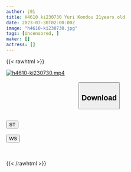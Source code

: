 ```yaml
---
author: j91
title: H4610 ki230730 Yuri Kondou 21years old
date: 2023-07-30T02:00:00Z
image: "h4610-ki230730.jpg"
tags: [Uncensored, ]
maker: []
actress: []
---
```



{{< rawhtml >}}

<div class="video" data-videoid="DZJg1O1kZGHkar1">
    <a href="javascript:;">
        <img src="https://my.j91.asia/posts/h4610-ki230730/h4610-ki230730.jpg" width="WIDTH" height="HEIGHT" alt="h4610-ki230730.mp4" loading="lazy">
    </a>
</div>

<script type="text/javascript" src="https://j91.asia/asset/on-demand-st.js"></script>

<br>
  <link rel="stylesheet" href="https://j91.asia/asset/bs5.css">
  
  <center>
  <button class="btn btn-primary" type="button" data-bs-toggle="collapse" data-bs-target=".multi-collapse" aria-expanded="false" aria-controls="multiCollapseExample1 multiCollapseExample2"><h2>Download</h2></button></center>
</p>
<div class="row">
  <div class="col">
    <div class="collapse multi-collapse" id="multiCollapseExample1">
      <div class="card card-body">
	      	      <br>
<div class="buttons">  
<a href="https://streamtape.to/v/DZJg1O1kZGHkar1"><button class="btn-hover color-3"><i class="fa fa-download"></i> ST</button></a></div>
    </div>
  </div>
</div>
  <div class="col">
    <div class="collapse multi-collapse" id="multiCollapseExample2">
      <div class="card card-body">
	      <br>
<div class="buttons">
    <a href="https://wolfstream.tv/7p3ki5gq2czz.html"><button class="btn-hover color-9"><i class="fa fa-download"></i> WS</button></a></div>
<br><br>
      </div>
    </div>
  </div>
</div>

{{< /rawhtml >}}